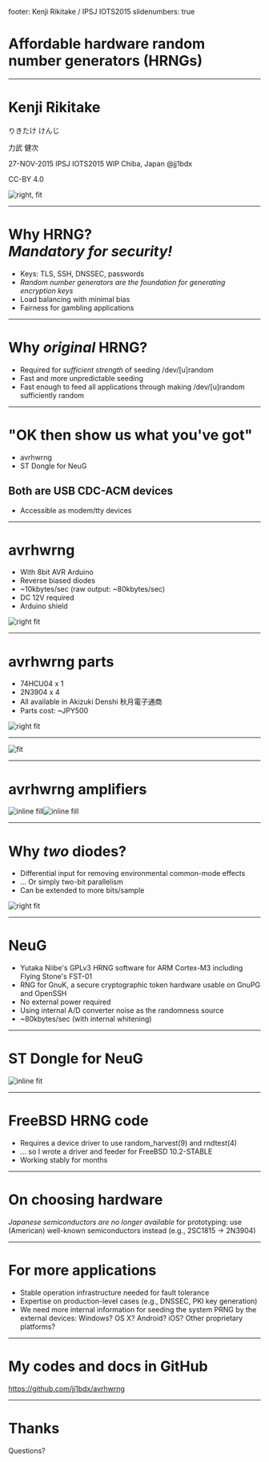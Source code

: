 footer: Kenji Rikitake / IPSJ IOTS2015
slidenumbers: true

# Affordable hardware random number generators (HRNGs)

<!-- Use Deckset 1.4, Zurich theme, 16:9 aspect ratio -->

---

# Kenji Rikitake

りきたけ けんじ

力武 健次

27-NOV-2015
IPSJ IOTS2015 WIP
Chiba, Japan
@jj1bdx

CC-BY 4.0

![right, fit](kenji-standing-20150209-small.jpg)

---
# Why HRNG?<br>*Mandatory for security!*

* Keys: TLS, SSH, DNSSEC, passwords
* *Random number generators are the foundation for generating encryption keys*
* Load balancing with minimal bias
* Fairness for gambling applications

---

# Why *original* HRNG?

* Required for *sufficient strength* of seeding /dev/[u]random
* Fast and more unpredictable seeding
* Fast enough to feed all applications through making /dev/[u]random sufficiently random

---

# "OK then show us what you've got"

* avrhwrng
* ST Dongle for NeuG

## Both are USB CDC-ACM devices

* Accessible as modem/tty devices

---

# avrhwrng

* With 8bit AVR Arduino
* Reverse biased diodes
* ~10kbytes/sec (raw output: ~80kbytes/sec)
* DC 12V required
* Arduino shield

![right fit](avrhwrng-v2rev1-img.jpg)

---

# avrhwrng parts

* 74HCU04 x 1
* 2N3904 x 4
* All available in Akizuki Denshi 秋月電子通商
* Parts cost: ~JPY500

![right fit](avrhwrng-v2rev1.jpg)

---
![fit](avrhwrng-v2rev1-schematics.jpg)

---
# avrhwrng amplifiers

![inline fill](avrhwrng-beforeamp.png)![inline fill](avrhwrng-afteramp.png)

---
# Why *two* diodes?

* Differential input for removing environmental common-mode effects
* ... Or simply two-bit parallelism
* Can be extended to more bits/sample

![right fit](avrhwrng-twodiodes.png)

---
# NeuG

* Yutaka Niibe's GPLv3 HRNG software for ARM Cortex-M3 including Flying Stone's FST-01
* RNG for GnuK, a secure cryptographic token hardware usable on GnuPG and OpenSSH
* No external power required
* Using internal A/D converter noise as the randomness source
* ~80kbytes/sec (with internal whitening)

---

# ST Dongle for NeuG

![inline fit](stm32-dongle-neug.jpg)

---

# FreeBSD HRNG code

* Requires a device driver to use random\_harvest(9) and rndtest(4)
* ... so I wrote a driver and feeder for FreeBSD 10.2-STABLE
* Working stably for months

---

# On choosing hardware

*Japanese semiconductors are no longer available* for prototyping: use (American) well-known semiconductors instead (e.g., 2SC1815 -> 2N3904)

---

# For more applications

* Stable operation infrastructure needed for fault tolerance
* Expertise on production-level cases (e.g., DNSSEC, PKI key generation)
* We need more internal information for seeding the system PRNG by the external devices: Windows? OS X? Android? iOS? Other proprietary platforms?

---

# My codes and docs in GitHub

<https://github.com/jj1bdx/avrhwrng>

---

# Thanks

Questions?

